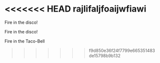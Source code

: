 <<<<<<< HEAD
rajlifaljfoaijwfiawi
=======
Fire in the disco!

Fire in the disco!

Fire in the Taco-Bell
>>>>>>> f9d850e36f24f7799e665351483de15798b9b132
